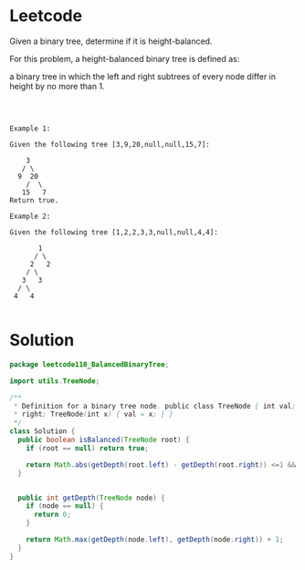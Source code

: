 # Leetcode

Given a binary tree, determine if it is height-balanced.

For this problem, a height-balanced binary tree is defined as:

a binary tree in which the left and right subtrees of every node differ in height by no more than 1.

 
```

Example 1:

Given the following tree [3,9,20,null,null,15,7]:

    3
   / \
  9  20
    /  \
   15   7
Return true.

Example 2:

Given the following tree [1,2,2,3,3,null,null,4,4]:

       1
      / \
     2   2
    / \
   3   3
  / \
 4   4
 
 ```


# Solution


```java
package leetcode110_BalancedBinaryTree;

import utils.TreeNode;

/**
 * Definition for a binary tree node. public class TreeNode { int val; TreeNode left; TreeNode
 * right; TreeNode(int x) { val = x; } }
 */
class Solution {
  public boolean isBalanced(TreeNode root) {
    if (root == null) return true;

    return Math.abs(getDepth(root.left) - getDepth(root.right)) <=1 && isBalanced(root.right) && isBalanced(root.left);
  }


  public int getDepth(TreeNode node) {
    if (node == null) {
      return 0;
    }

    return Math.max(getDepth(node.left), getDepth(node.right)) + 1;
  }
}

```
